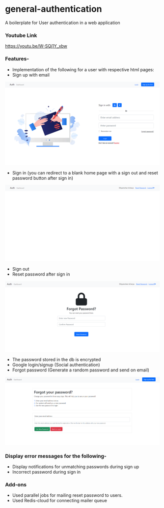 # general-authentication
A boilerplate for User authentication in a web application

### Youtube Link
<a href="https://youtu.be/W-SQj1Y_xbw">https://youtu.be/W-SQj1Y_xbw</a>

### Features-
- Implementation of the following for a user with respective html pages:
- Sign up with email

<img src="./resources/signIn.png"/>

- Sign in (you can redirect to a blank home page with a sign out and reset password button
after sign in)

<img src="./resources/home.png"/>

- Sign out
- Reset password after sign in

<img src="./resources/reset_pass.png"/>

- The password stored in the db is encrypted
- Google login/signup (Social authentication)
- Forgot password (Generate a random password and send on
email)

<img src="./resources/forgot_pass.png"/>

### Display error messages for the following-
- Display notifications for unmatching passwords during sign up
- Incorrect password during sign in

### Add-ons
- Used parallel jobs for mailing reset password to users.
- Used Redis-cloud for connecting mailer queue
